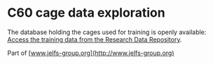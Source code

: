 # C60 cage data exploration

The database holding the cages used for training is openly available: [Access the training data from the Research Data Repository](https://data.hpc.imperial.ac.uk/resolve/?doi=6054).

Part of [www.jelfs-group.org](http://www.jelfs-group.org)
